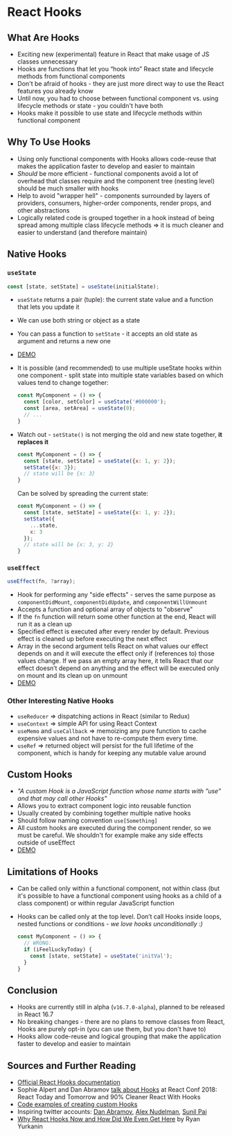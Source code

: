 # React Hooks

## What Are Hooks

* Exciting new (experimental) feature in React that make usage of JS classes unnecessary
* Hooks are functions that let you “hook into” React state and lifecycle methods from functional components
* Don't be afraid of hooks - they are just more direct way to use the React features you already know
* Until now, you had to choose between functional component vs. using lifecycle methods or state - you couldn't have both
* Hooks make it possible to use state and lifecycle methods within functional component

## Why To Use Hooks

* Using only functional components with Hooks allows code-reuse that makes the application faster to develop and easier to maintain
* *Should* be more efficient - functional components avoid a lot of overhead that classes require and the component tree (nesting level) should be much smaller with hooks
* Help to avoid "wrapper hell" - components surrounded by layers of providers, consumers, higher-order components, render props, and other abstractions
* Logically related code is grouped together in a hook instead of being spread among multiple class lifecycle methods => it is much cleaner and easier to understand (and therefore maintain)

## Native Hooks

### `useState`

```javascript
const [state, setState] = useState(initialState);
```

* `useState` returns a pair (tuple): the current state value and a function that lets you update it
* We can use both string or object as a state
* You can pass a function to `setState` - it accepts an old state as argument and returns a new one
* [DEMO](./hooks-example/src/useState/class.jsx)
* It is possible (and recommended) to use multiple useState hooks within one component - split state into multiple state variables based on which values tend to change together:

  ```javascript
  const MyComponent = () => {
    const [color, setColor] = useState('#000000');
    const [area, setArea] = useState(0);
    // ...
  }
  ```

* Watch out - `setState()` is not merging the old and new state together, **it replaces it**

  ```javascript
  const MyComponent = () => {
    const [state, setState] = useState({x: 1, y: 2});
    setState({x: 3});
    // state will be {x: 3}
  }
  ```

  Can be solved by spreading the current state:

  ```javascript
  const MyComponent = () => {
    const [state, setState] = useState({x: 1, y: 2});
    setState({
      ...state,
      x: 3
    });
    // state will be {x: 3, y: 2}
  }
  ```

### `useEffect`

```javascript
useEffect(fn, ?array);
```

* Hook for performing any "side effects" - serves the same purpose as `componentDidMount`, `componentDidUpdate`, and `componentWillUnmount`
* Accepts a function and optional array of objects to "observe"
* If the `fn` function will return some other function at the end, React will run it as a clean up
* Specified effect is executed after every render by default. Previous effect is cleaned up before executing the next effect
* Array in the second argument tells React on what values our effect depends on and it will execute the effect only if (references to) those values change. If we pass an empty array here, it tells React that our effect doesn’t depend on anything and the effect will be executed only on mount and its clean up on unmount
* [DEMO](./hooks-example/src/useEffect/class.jsx)

### Other Interesting Native Hooks

* `useReducer` => dispatching actions in React (similar to Redux)
* `useContext` => simple API for using React Context
* `useMemo` and `useCallback` => memoizing any pure function to cache expensive values and not have to re-compute them every time.
* `useRef` => returned object will persist for the full lifetime of the component, which is handy for keeping any mutable value around

## Custom Hooks

* *"A custom Hook is a JavaScript function whose name starts with ”use” and that may call other Hooks"*
* Allows you to extract component logic into reusable function
* Usually created by combining together multiple native hooks
* Should follow naming convention `use[Something]`
* All custom hooks are executed during the component render, so we must be careful. We shouldn't for example make any side effects outside of useEffect
* [DEMO](./hooks-example/src/useCustom/class.jsx)

## Limitations of Hooks

* Can be called only within a functional component, not within class (but it's possible to have a functional component using hooks as a child of a class component) or within regular JavaScript function
* Hooks can be called only at the top level. Don’t call Hooks inside loops, nested functions or conditions - *we love hooks unconditionally :)*

  ```javascript
  const MyComponent = () => {
    // WRONG:
    if (iFeelLuckyToday) {
      const [state, setState] = useState('initVal');
    }
  }
  ```


## Conclusion

* Hooks are currently still in alpha (`v16.7.0-alpha`), planned to be released in React 16.7
* No breaking changes - there are no plans to remove classes from React, Hooks are purely opt-in (you can use them, but you don't have to)
* Hooks allow code-reuse and logical grouping that make the application faster to develop and easier to maintain

## Sources and Further Reading

* [Official React Hooks documentation](https://reactjs.org/docs/hooks-intro.html)
* Sophie Alpert and Dan Abramov [talk about Hooks](https://www.youtube.com/watch?v=dpw9EHDh2bM) at React Conf 2018: React Today and Tomorrow and 90% Cleaner React With Hooks
* [Code examples of creating custom Hooks](https://usehooks.com/)
* Inspiring twitter accounts: [Dan Abramov](https://twitter.com/dan_abramov), [Alex Nudelman](https://twitter.com/_nudelx_), [Sunil Pai](https://twitter.com/threepointone)
* [Why React Hooks Now and How Did We Even Get Here](https://medium.freecodecamp.org/why-react-hooks-and-how-did-we-even-get-here-aa5ed5dc96af)  by Ryan Yurkanin